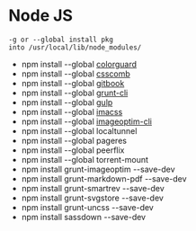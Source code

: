 # Node JS

    -g or --global install pkg 
    into /usr/local/lib/node_modules/

* npm install --global [colorguard](https://www.npmjs.org/package/colorguard)
* npm install --global [csscomb](https://www.npmjs.org/package/csscomb)
* npm install --global [gitbook](https://www.npmjs.org/package/gitbook)
* npm install --global [grunt-cli](https://www.npmjs.org/package/grunt-cli)
* npm install --global [gulp](https://www.npmjs.org/package/gulp)
* npm install --global [imacss](https://www.npmjs.org/package/imacss)
* npm install --global [imageoptim-cli](https://www.npmjs.org/package/imageoptim-cli)
* npm install --global localtunnel
* npm install --global pageres
* npm install --global peerflix
* npm install --global torrent-mount
* npm install grunt-imageoptim --save-dev
* npm install grunt-markdown-pdf --save-dev
* npm install grunt-smartrev --save-dev
* npm install grunt-svgstore --save-dev
* npm install grunt-uncss --save-dev
* npm install sassdown --save-dev
